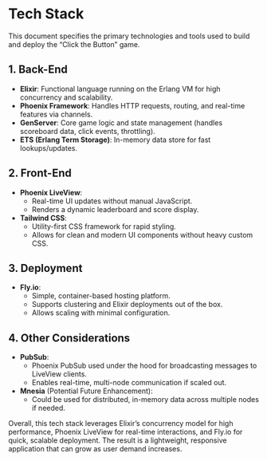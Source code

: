 # Tech Stack

This document specifies the primary technologies and tools used to build and deploy the “Click the Button” game.

## 1. Back-End

- **Elixir**: Functional language running on the Erlang VM for high concurrency and scalability.
- **Phoenix Framework**: Handles HTTP requests, routing, and real-time features via channels.
- **GenServer**: Core game logic and state management (handles scoreboard data, click events, throttling).
- **ETS (Erlang Term Storage)**: In-memory data store for fast lookups/updates.

## 2. Front-End

- **Phoenix LiveView**:
  - Real-time UI updates without manual JavaScript.
  - Renders a dynamic leaderboard and score display.
- **Tailwind CSS**:
  - Utility-first CSS framework for rapid styling.
  - Allows for clean and modern UI components without heavy custom CSS.

## 3. Deployment

- **Fly.io**:
  - Simple, container-based hosting platform.
  - Supports clustering and Elixir deployments out of the box.
  - Allows scaling with minimal configuration.

## 4. Other Considerations

- **PubSub**:
  - Phoenix PubSub used under the hood for broadcasting messages to LiveView clients.
  - Enables real-time, multi-node communication if scaled out.
- **Mnesia** (Potential Future Enhancement):
  - Could be used for distributed, in-memory data across multiple nodes if needed.

Overall, this tech stack leverages Elixir’s concurrency model for high performance, Phoenix LiveView for real-time interactions, and Fly.io for quick, scalable deployment. The result is a lightweight, responsive application that can grow as user demand increases.
